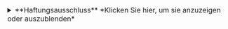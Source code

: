 <details>
  <summary style="font-size:16px"> **Haftungsausschluss** *Klicken Sie hier, um sie anzuzeigen oder auszublenden* </summary>
# Haftungsausschluss

Der Inhalt dieses Labs wird gemäß der Spezifikation von Microsoft bereitgestellt. Jegliche Probleme und Fehler innerhalb dieser Materialien obliegen der Verantwortung von Microsoft. Der bereitgestellte Inhalt wurde zur Optimierung der Benutzererfahrung an die Skillable-Umgebung angepasst. Falls es zu Problemen mit diesem Lab kommen sollte, die nicht in direktem Zusammenhang mit der Skillable-Plattform stehen, wenden Sie sich bitte an das Partner Resource Center von Microsoft Learning unter [https://www.microsoft.com/en-us/learning/certification-and-training-help.aspx](https://www.microsoft.com/en-us/learning/certification-and-training-help.aspx).
</details>
